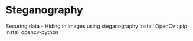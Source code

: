 # Steganography
Securing data - Hiding in images using steganography
Install OpenCv : pip install opencv-python
